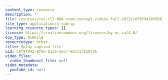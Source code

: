 ```yaml
---
content_type: resource
description: ''
file: /courses/res-tll-004-stem-concept-videos-fall-2013/c6f9f9428f65613aaac7edc317b16436_JrlZSfRM-IY.srt
file_type: application/x-subrip
learning_resource_types: []
license: https://creativecommons.org/licenses/by-nc-sa/4.0/
ocw_type: OCWFile
resourcetype: Other
title: 3play caption file
uid: c6f9f942-8f65-613a-aac7-edc317b16436
video_files:
  video_thumbnail_file: null
video_metadata:
  youtube_id: null
---
```

